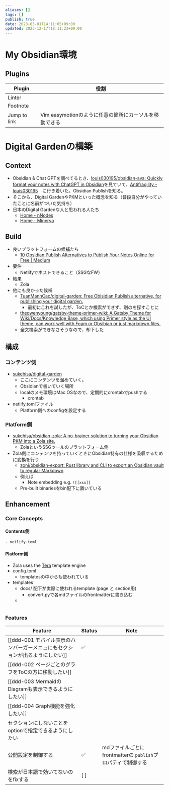 ```yaml
---
aliases: []
tags: []
publish: true
date: 2023-05-01T14:11:05+09:00
updated: 2023-12-17T18:11:23+09:00
---
```

# My Obsidian環境

## Plugins

| Plugin   | 役割 |
| -------- | ---- |
| Linter   |      |
| Footnote |      |
| Jump to link         | Vim easymotionのように任意の箇所にカーソルを移動できる     |

# Digital Gardenの構築
## Context
- Obsidian & Chat GPTを調べてるとき、[louis030195/obsidian\-ava: Quickly format your notes with ChatGPT in Obsidian](https://github.com/louis030195/obsidian-ava)を見ていて、[Antifragility \- louis030195](https://brain.louis030195.com/Computing/Antifragility)　に行き着いた。Obsidian Publishを知る。
- そこから、Digital GardenやPKMといった概念を知る（普段自分がやっていたことに名前がついた気持ち）
- 日本のDigital Gardenな人と思われる人たち
	- [Home \- nNodes](https://notes.naney.org/Home)
	- [Home \- Minerva](https://minerva.mamansoft.net/Home)

## Build
- 良いプラットフォームの候補たち
	- [10 Obsidian Publish Alternatives to Publish Your Notes Online for Free \| Medium](https://beingpax.medium.com/7-obsidian-publish-alternatives-to-publish-your-notes-online-for-free-33db4fb06f5)
- 要件
	- Netlifyでホストできること（SSGなFW）
- 結果
	- Zola
- 他にも良かった候補
	- [TuanManhCao/digital\-garden: Free Obisidian Publish alternative, for publishing your digital garden\.](https://github.com/TuanManhCao/digital-garden)
		- 最初にこれを試したが、ToCとか検索ができず、別のを探すことに
	- [theowenyoung/gatsby\-theme\-primer\-wiki: A Gatsby Theme for Wiki/Docs/Knowledge Base, which using Primer style as the UI theme, can work well with Foam or Obsibian or just markdown files\.](https://github.com/theowenyoung/gatsby-theme-primer-wiki)
	- 全文検索ができなさそうなので、却下した

## 構成
### コンテンツ側
- [sukehisa/digital\-garden](https://github.com/sukehisa/digital-garden)
	- ここにコンテンツを溜めていく。
	- Obsidianで書いていく場所
	- localのメモ環境はMac OSなので、定期的にcrontabでpushする
		- crontab
- netlify.tomlファイル
	- Platform側へのconfigを設定する
### Platform側
- [sukehisa/obsidian\-zola: A no\-brainer solution to turning your Obsidian PKM into a Zola site\.](https://github.com/sukehisa/obsidian-zola)
	- ZolaというSSGツールのプラットフォーム側
- Zola側にコンテンツを持っていくときにObsidian特有の仕様を吸収するために変換を行う
	- [zoni/obsidian\-export: Rust library and CLI to export an Obsidian vault to regular Markdown](https://github.com/zoni/obsidian-export)
	- 例えば
		- Note embedding  e.g. ```![[xxx]]```
	- Pre-built binariesをbin配下に置いている

## Enhancement
### Core Concepts
#### Contents側
	- netlify.toml
#### Platform側
- Zola uses the [Tera](https://tera.netlify.com/) template engine
- config.toml
	- templatesの中からも使われている
- templates
	- docs/ 配下が実際に使われるtemplate (page と section用)
		- convert.pyで各mdファイルのfrontmatterに書き込む
	- 
```mermaid

```


### Features

| Feature                                                                      | Status | Note                                                        |
| ---------------------------------------------------------------------------- | ------ | ----------------------------------------------------------- |
| [[ddd-001 モバイル表示のハンバーガーメニュにもセクションが出るようにしたい]] | ✅     |                                                             |
| [[ddd-002 ページごとのグラフをToCの方に移動したい]]                          |        |                                                             |
| [[ddd-003 MermaidのDiagramも表示できるようにしたい]]                         |        |                                                             |
| [[ddd-004 Graph機能を強化したい]]                                            |        |                                                             |
| セクションにしないことをoptionで指定できるようにしたい                       |        |                                                             |
| 公開設定を制御する                                                           | ✅     | mdファイルごとにfrontmatterの `publish`プロパティで制御する |
| 検索が日本語で効いてないのをfixする                                          | [ ]       |                                                             |

